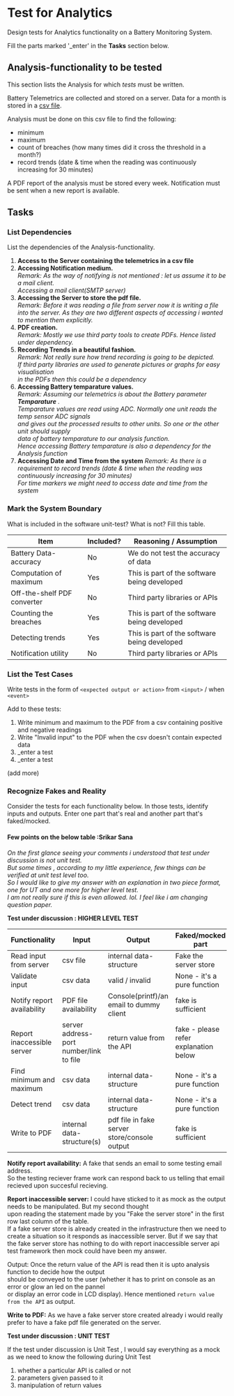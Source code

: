 # Test for Analytics

Design tests for Analytics functionality on a Battery Monitoring System.

Fill the parts marked '_enter' in the **Tasks** section below.

## Analysis-functionality to be tested

This section lists the Analysis for which _tests_ must be written.

Battery Telemetrics are collected and stored on a server.
Data for a month is stored in a [csv file](https://en.wikipedia.org/wiki/Comma-separated_values).

Analysis must be done on this csv file to find the following:
- minimum
- maximum
- count of breaches (how many times did it cross the threshold in a month?)
- record trends (date & time when the reading was continuously increasing for 30 minutes)

A PDF report of the analysis must be stored every week.
Notification must be sent when a new report is available.

## Tasks

### List Dependencies

List the dependencies of the Analysis-functionality.

1. __Access to the Server containing the telemetrics in a csv file__  
1. __Accessing Notification medium.__    
    _Remark: As the way of notifying is not mentioned : let us assume it to be a mail client._  
           _Accessing a mail client(SMTP server)_
1. __Accessing the Server to store the pdf file.__    
    _Remark: Before it was reading a file from server now it is writing a file into the server._
   _As they are two different aspects of accessing i wanted to mention them explicitly._
1. __PDF creation.__    
    _Remark: Mostly we use third party tools to create PDFs. Hence listed under dependency._
1. __Recording Trends in a beautiful fashion.__    
    _Remark: Not really sure how trend recording is going to be depicted._  
    _If third party libraries are used to generate pictures or graphs for easy visualisation_    
    _in the PDFs then this could be a dependency_
1. __Accessing Battery temparature values.__  
    _Remark: Assuming our telemetrics is about the Battery parameter __Temparature__ ._  
    _Temparature values are read using ADC. Normally one unit reads the temp sensor ADC signals_  
    _and gives out the processed results to other units. So one or the other unit should supply_  
    _data of battery temparature to our analysis function._  
    _Hence accessing Battery temparature is also a dependency for the Analysis function_ 
1. __Accessing Date and Time from the system__
    _Remark: As there is a requirement to record trends (date & time when the reading was continuously increasing for 30 minutes)_  
    _For time markers we might need to access date and time from the system_

 

### Mark the System Boundary

What is included in the software unit-test? What is not? Fill this table.

| Item                      | Included?     | Reasoning / Assumption
|---------------------------|---------------|-----------------------------------------
Battery Data-accuracy       | No            | We do not test the accuracy of data
Computation of maximum      | Yes           | This is part of the software being developed
Off-the-shelf PDF converter | No            | Third party libraries or APIs
Counting the breaches       | Yes           | This is part of the software being developed
Detecting trends            | Yes           | This is part of the software being developed
Notification utility        | No            | Third party libraries or APIs

### List the Test Cases

Write tests in the form of `<expected output or action>` from `<input>` / when `<event>`

Add to these tests:

1. Write minimum and maximum to the PDF from a csv containing positive and negative readings
1. Write "Invalid input" to the PDF when the csv doesn't contain expected data
1. _enter a test
1. _enter a test

(add more)

### Recognize Fakes and Reality

Consider the tests for each functionality below.
In those tests, identify inputs and outputs.
Enter one part that's real and another part that's faked/mocked.

#### Few points on the below table :Srikar Sana
_On the first glance seeing your comments i understood that test under discussion is not unit test._  
_But some times , according to my little experience, few things can be verified at unit test level too._  
_So I would like to give my answer with an explanation in two piece format, one for UT and one more for higher level test._  
_I am not really sure if this is even allowed. lol. I feel like i am changing question paper._  


__Test under discussion : HIGHER LEVEL TEST__

| Functionality            | Input                                      | Output                                        | Faked/mocked part
|--------------------------|--------------------------------------------|-----------------------------------------------|---
Read input from server     | csv file                                   | internal data-structure                       | Fake the server store
Validate input             | csv data                                   | valid / invalid                               | None - it's a pure function
Notify report availability | PDF file availability                      | Console(printf)/an email to dummy client      | fake is sufficient                        
Report inaccessible server | server address-port number/link to file    | return value from the API                     | fake - please refer explanation below
Find minimum and maximum   | csv data                                   | internal data-structure                       | None - it's a pure function
Detect trend               | csv data                                   | internal data-structure                       | None - it's a pure function
Write to PDF               | internal data-structure(s)                 | pdf file in fake server store/console output  | fake is sufficient   


__Notify report availability:__ A fake that sends an email to some testing email address.  
 So the testing reciever frame work can respond back to us telling that email recieved upon succesful recieving.

__Report inaccessible server:__ I could have sticked to it as mock as the output needs to be manipulated. But my second thought  
upon reading the statement made by you "Fake the server store" in the first row last column of the table.  
If a fake server store is already created in the infrastructure then we need to create a situation so it responds as inaccessible server.
But if we say that the fake server store has nothing to do with report inaccessible server api test framework then mock could have been my answer.

Output: Once the return value of the API is read then it is upto analysis function to decide how the output  
should be conveyed to the user (whether it has to print on console as an error or glow an led on the pannel  
or display an error code in LCD display). Hence mentioned ```return value from the API``` as output.

__Write to PDF:__ As we have a fake server store created already i would really prefer to have a fake pdf file generated on the server.



__Test under discussion : UNIT TEST__

If the test under discussion is Unit Test , I would say everything as a mock as we need to know the following during Unit Test
1. whether a particular API is called or not                     
1. parameters given passed to it
1. manipulation of return values

